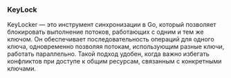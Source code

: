 ### KeyLock

KeyLocker — это инструмент синхронизации в Go, который 
позволяет блокировать выполнение потоков, работающих с 
одним и тем же ключом. Он обеспечивает последовательность 
операций для одного ключа, одновременно позволяя потокам, 
использующим разные ключи, работать параллельно. 
Такой подход удобен, когда важно избегать конфликтов 
при доступе к общим ресурсам, связанным с конкретными ключами.